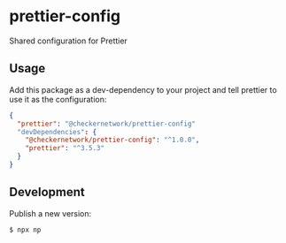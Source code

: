 # prettier-config

Shared configuration for Prettier

## Usage

Add this package as a dev-dependency to your project and tell prettier to use it as the configuration:

```json
{
  "prettier": "@checkernetwork/prettier-config"
  "devDependencies": {
    "@checkernetwork/prettier-config": "^1.0.0",
    "prettier": "^3.5.3"
  }
}
```

## Development

Publish a new version:

```bash
$ npx np
```
